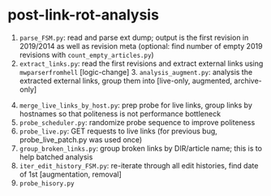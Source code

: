 # post-link-rot-analysis

1. `parse_FSM.py`: read and parse ext dump; output is the first revision in 2019/2014 as well as revision meta (optional: find number of empty 2019 revisions with `count_empty_articles.py`)
2. `extract_links.py`: read the first revisions and extract external links using `mwparserfromhell`
[logic-change] 3. `analysis_augment.py`: analysis the extracted external links, group them into [live-only, augmented, archive-only]
<!-- 3. `extract_live_links.py` filter out archived links -->
4. `merge_live_links_by_host.py`: prep probe for live links, group links by hostnames so that politeness is not performance bottleneck
5. `probe_scheduler.py`: randomize probe sequence to improve politeness
6. `probe_live.py`: GET requests to live links (for previous bug, probe_live_patch.py was used once)
7. `group_broken_links.py`: group broken links by DIR/article name; this is to help batched analysis
8. `iter_edit_history_FSM.py`: re-iterate through all edit histories, find date of 1st [augmentation, removal]
9. `probe_hisory.py`
